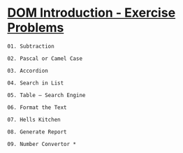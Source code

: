 # [DOM Introduction - Exercise Problems](https://judge.softuni.org/Contests/2761/DOM-Introduction-Exercise)

    01. Subtraction

    02. Pascal or Camel Case

    03. Accordion

    04. Search in List

    05. Table – Search Engine

    06. Format the Text

    07. Hells Kitchen

    08. Generate Report

    09. Number Convertor *